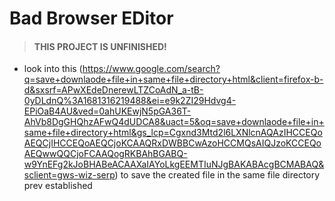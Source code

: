 # Bad Browser EDitor

> #### THIS PROJECT IS UNFINISHED!

* look into this (https://www.google.com/search?q=save+downlaode+file+in+same+file+directory+html&client=firefox-b-d&sxsrf=APwXEdeDnerewLTZCoAdN_a-tB-0yDLdnQ%3A1681316219488&ei=e9k2ZI29Hdvg4-EPiOaB4AU&ved=0ahUKEwjN5pGA36T-AhVb8DgGHQhzAFwQ4dUDCA8&uact=5&oq=save+downlaode+file+in+same+file+directory+html&gs_lcp=Cgxnd3Mtd2l6LXNlcnAQAzIHCCEQoAEQCjIHCCEQoAEQCjoKCAAQRxDWBBCwAzoHCCMQsAIQJzoKCCEQoAEQwwQQCjoFCAAQogRKBAhBGABQ-w9YnEFg2kJoBHABeACAAXaIAYoLkgEEMTIuNJgBAKABAcgBCMABAQ&sclient=gws-wiz-serp) to save the created file in the same file directory prev established
